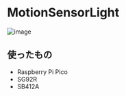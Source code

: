 # MotionSensorLight
![image](https://user-images.githubusercontent.com/56764525/192855115-e2408b8b-9ccb-400e-a449-81b11f43ee16.jpg)

## 使ったもの
- Raspberry Pi Pico
- SG92R
- SB412A